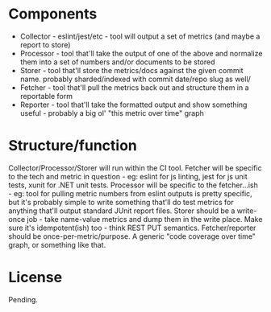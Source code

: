 # Components

* Collector - eslint/jest/etc - tool will output a set of metrics (and maybe a report to store)
* Processor - tool that'll take the output of one of the above and normalize them into a set of numbers and/or documents to be stored
* Storer - tool that'll store the metrics/docs against the given commit name. probably sharded/indexed with commit date/repo slug as well/
* Fetcher - tool that'll pull the metrics back out and structure them in a reportable form
* Reporter - tool that'll take the formatted output and show something useful - probably a big ol' "this metric over time" graph

# Structure/function

Collector/Processor/Storer will run within the CI tool.
Fetcher will be specific to the tech and metric in question - eg: eslint for js linting, jest for js unit tests, xunit for .NET unit tests.
Processor will be specific to the fetcher...ish - eg: tool for pulling metric numbers from eslint outputs is pretty specific, but it's probably simple to write something that'll do test metrics for anything that'll output standard JUnit report files.
Storer should be a write-once job - take name-value metrics and dump them in the write place. Make sure it's idempotent(ish) too - think REST PUT semantics.
Fetcher/reporter should be once-per-metric/purpose. A generic "code coverage over time" graph, or something like that.

# License

Pending.